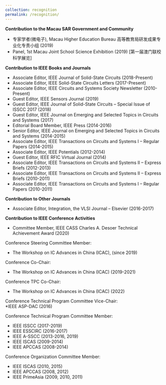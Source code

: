 ```yaml
---
collection: recognition
permalink: /recognition/
---
```


**Contribution to the Macau SAR Government and Community**

* 专家学者(微电子), Macau Higher Education Bureau 高等教育局研发成果专业化专责小组 (2019)
* Panel, 1st Macau Joint School Science Exhibition (2019) [第一届澳门联校科学展览]

**Contribution to IEEE Books and Journals**
* Associate Editor, IEEE Journal of Solid-State Circuits (2018-Present)
* Associate Editor, IEEE Solid-State Circuits Letters (2017-Present)
* Associate Editor, IEEE Circuits and Systems Society Newsletter (2010-Present)
* Guest Editor, IEEE Sensors Journal (2019)
* Guest Editor, IEEE Journal of Solid-State Circuits – Special Issue of ISSCC 2017 (2018)
* Guest Editor, IEEE Journal on Emerging and Selected Topics in Circuits and Systems (2017)
* Editorial Board Member, IEEE Press (2014-2016) 
* Senior Editor, IEEE Journal on Emerging and Selected Topics in Circuits and Systems (2014-2015)
* Associate Editor, IEEE Transactions on Circuits and Systems I – Regular Papers (2014-2015)
* Associate Editor, IEEE Potentials (2012-2014)
* Guest Editor, IEEE RFIC Virtual Journal (2014) 
* Associate Editor, IEEE Transactions on Circuits and Systems II – Express Briefs (2012-2013)
* Associate Editor, IEEE Transactions on Circuits and Systems II – Express Briefs (2010-2011)
* Associate Editor, IEEE Transactions on Circuits and Systems I – Regular Papers (2010-2011)

**Contribution to Other Journals**
* Associate Editor, Integration, the VLSI Journal – Elsevier (2016-2017)

**Contribution to IEEE Conference Activities**
* Committee Member, IEEE CASS Charles A. Desoer Technical Achievement Award (2020)

Conference Steering Committee Member:  
* The Workshop on IC Advances in China (ICAC), (since 2019)

Conference Co-Chair:  
* The Workshop on IC Advances in China (ICAC) (2019-2021)

Conference TPC Co-Chair:  
* The Workshop on IC Advances in China (ICAC) (2022)

Conference Technical Program Committee Vice-Chair:  
*IEEE ASP-DAC (2016)

Conference Technical Program Committee Member:  
* IEEE ISSCC (2017-2019)
* IEEE ESSCIRC (2016-2017)
* IEEE A-SSCC (2013-2016, 2019)
* IEEE ISCAS (2009-2014)
* IEEE APCCAS (2008-2014)                     

Conference Organization Committee Member:  
* IEEE ISCAS (2010, 2015)
* IEEE APCCAS (2008, 2012)
* IEEE PrimeAsia (2009, 2010, 2011)
